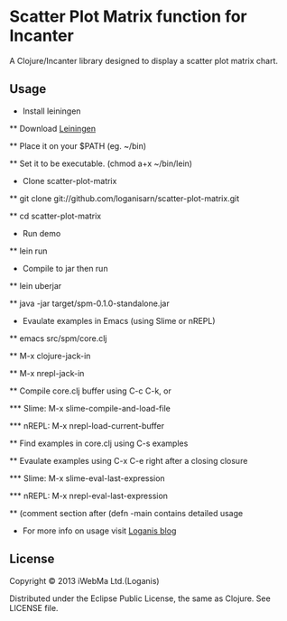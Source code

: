 # Scatter Plot Matrix function for Incanter

A Clojure/Incanter library designed to display a scatter plot matrix chart.

## Usage

* Install leiningen

** Download [Leiningen](https://raw.github.com/technomancy/leiningen/stable/bin/lein)

** Place it on your $PATH (eg. ~/bin)

** Set it to be executable. (chmod a+x ~/bin/lein)

* Clone scatter-plot-matrix

** git clone git://github.com/loganisarn/scatter-plot-matrix.git

** cd scatter-plot-matrix

* Run demo

** lein run

* Compile to jar then run

** lein uberjar

** java -jar target/spm-0.1.0-standalone.jar

* Evaulate examples in Emacs (using Slime or nREPL)

** emacs src/spm/core.clj

** M-x clojure-jack-in

** M-x nrepl-jack-in

** Compile core.clj buffer using C-c C-k, or

*** Slime: M-x slime-compile-and-load-file

*** nREPL: M-x nrepl-load-current-buffer

** Find examples in core.clj using C-s examples

** Evaulate examples using C-x C-e right after a closing closure

*** Slime: M-x slime-eval-last-expression

*** nREPL: M-x nrepl-eval-last-expression

** (comment section after (defn -main contains detailed usage

* For more info on usage visit [Loganis blog](http://loganis-data-science.blogspot.com)

## License

Copyright © 2013 iWebMa Ltd.(Loganis)

Distributed under the Eclipse Public License, the same as Clojure.
See LICENSE file.
